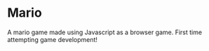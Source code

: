 # Mario
A mario game made using Javascript as a browser game. First time attempting game development!
